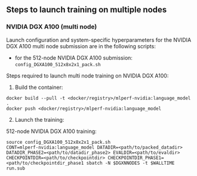 ## Steps to launch training on multiple nodes

### NVIDIA DGX A100 (multi node)
Launch configuration and system-specific hyperparameters for the NVIDIA DGX A100
multi node submission are in the following scripts:
* for the 512-node NVIDIA DGX A100 submission: `config_DGXA100_512x8x2x1_pack.sh`

Steps required to launch multi node training on NVIDIA DGX A100:

1. Build the container:

```
docker build --pull -t <docker/registry>/mlperf-nvidia:language_model .
docker push <docker/registry>/mlperf-nvidia:language_model
```

2. Launch the training:

512-node NVIDIA DGX A100 training:

```
source config_DGXA100_512x8x2x1_pack.sh
CONT=mlperf-nvidia:language_model DATADIR=<path/to/packed_datadir> DATADIR_PHASE2=<path/to/datadir_phase2> EVALDIR=<path/to/evaldir> CHECKPOINTDIR=<path/to/checkpointdir> CHECKPOINTDIR_PHASE1=<path/to/checkpointdir_phase1 sbatch -N $DGXNNODES -t $WALLTIME run.sub
```
